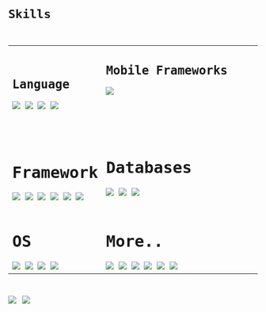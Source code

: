 <code> <h1>Skills</h1> 
<table>
  <tr>
    <td>
    <h2>Language</h2>
<p>
<image src="https://img.shields.io/badge/Dart-0175C2?style=for-the-badge&logo=dart&logoColor=white"/>
  <image src="https://img.shields.io/badge/TypeScript-007ACC?style=for-the-badge&logo=typescript&logoColor=white"/>
    <image src="https://img.shields.io/badge/JavaScript-323330?style=for-the-badge&logo=javascript&logoColor=F7DF1E"/>
    <image src="https://img.shields.io/badge/json-5E5C5C?style=for-the-badge&logo=json&logoColor=white"/>
</p>    
    </td>
    <td>
      <h2> Mobile Frameworks</h2>
      <p><image src="https://img.shields.io/badge/Flutter-02569B?style=for-the-badge&logo=flutter&logoColor=white">
        &nbsp;&nbsp;&nbsp;&nbsp;&nbsp;&nbsp;&nbsp;&nbsp;&nbsp;&nbsp;&nbsp;&nbsp;&nbsp;&nbsp;&nbsp;&nbsp;&nbsp;&nbsp;&nbsp;&nbsp;
        &nbsp;&nbsp;&nbsp;&nbsp;&nbsp;&nbsp;&nbsp;&nbsp;&nbsp;&nbsp;&nbsp;&nbsp;&nbsp;&nbsp;&nbsp;&nbsp;&nbsp;&nbsp;&nbsp;&nbsp;&nbsp;
        &nbsp;&nbsp;&nbsp;&nbsp;&nbsp;&nbsp;&nbsp;&nbsp;&nbsp;&nbsp;&nbsp;&nbsp;&nbsp;&nbsp;&nbsp;&nbsp;&nbsp;&nbsp;&nbsp;&nbsp;&nbsp;
        &nbsp;&nbsp;&nbsp;&nbsp;&nbsp;&nbsp;&nbsp;&nbsp;&nbsp;&nbsp;&nbsp;&nbsp;&nbsp;&nbsp;&nbsp;&nbsp;&nbsp;&nbsp;&nbsp;&nbsp;&nbsp;&nbsp;
        </p>
    </td>
</tr>
  <tr>
    <td> <h1>Framework</h1>
    <image src="https://img.shields.io/badge/Node.js-339933?style=for-the-badge&logo=nodedotjs&logoColor=white"/>   
      <image src="https://img.shields.io/badge/npm-CB3837?style=for-the-badge&logo=npm&logoColor=white"/>  
      <image src="https://img.shields.io/badge/Express.js-000000?style=for-the-badge&logo=express&logoColor=white"/>
      <image src="https://img.shields.io/badge/firebase-ffca28?style=for-the-badge&logo=firebase&logoColor=black"/>
      <image src="https://img.shields.io/badge/Git-F05032?style=for-the-badge&logo=git&logoColor=white"/>
      <mage src="https://img.shields.io/badge/Postman-FF6C37?style=for-the-badge&logo=Postman&logoColor=white"/>
      <image src="https://img.shields.io/badge/Postman-FF6C37?style=for-the-badge&logo=Postman&logoColor=white"/>
    </td>
    <td> <h1>Databases</h1>
    <image src="https://img.shields.io/badge/MySQL-00000F?style=for-the-badge&logo=mysql&logoColor=white"/>
      <image src="https://img.shields.io/badge/MariaDB-003545?style=for-the-badge&logo=mariadb&logoColor=white"/>
        <image src="https://img.shields.io/badge/PostgreSQL-316192?style=for-the-badge&logo=postgresql&logoColor=white"/>
      <br><br>          
    </td>  
  </tr>
  <tr>
    <td>
      <h1>OS</h1>
          <image src="https://img.shields.io/badge/Linux-FCC624?style=for-the-badge&logo=linux&logoColor=black"/>
            <image src="https://img.shields.io/badge/Ubuntu-E95420?style=for-the-badge&logo=ubuntu&logoColor=white"/>  
              <image src="https://img.shields.io/badge/Linux_Mint-87CF3E?style=for-the-badge&logo=linux-mint&logoColor=white"/>
                 <image src="https://img.shields.io/badge/Windows-0078D6?style=for-the-badge&logo=windows&logoColor=white"/>    
    </td>
    <td>
      <h1>More..</h1>
      <image src="https://img.shields.io/badge/HTML5-E34F26?style=for-the-badge&logo=html5&logoColor=white"/>  
      <image src="https://img.shields.io/badge/CSS3-1572B6?style=for-the-badge&logo=css3&logoColor=white"/>  
      <image src="	https://img.shields.io/badge/Amazon_AWS-FF9900?style=for-the-badge&logo=amazonaws&logoColor=white"/>  
      <image src="https://img.shields.io/badge/Arduino-00979D?style=for-the-badge&logo=Arduino&logoColor=white"/>  
       <image src="https://img.shields.io/badge/App_Store-0D96F6?style=for-the-badge&logo=app-store&logoColor=white"/>  
       <image src="https://img.shields.io/badge/Figma-F24E1E?style=for-the-badge&logo=figma&logoColor=white"/>  
    </td>  
  </tr>
</table>
</code>
<p>
<img src="https://github-readme-stats-eight-theta.vercel.app/api/top-langs/?username=rogeriocezarfertonani&layout=compact&langs_count=8&theme=tokyonight&include_all_commits=true&count_private=true"/>
   &nbsp;
<img src="https://github-readme-stats.vercel.app/api?username=rogeriocezarfertonani"/>
</p>

